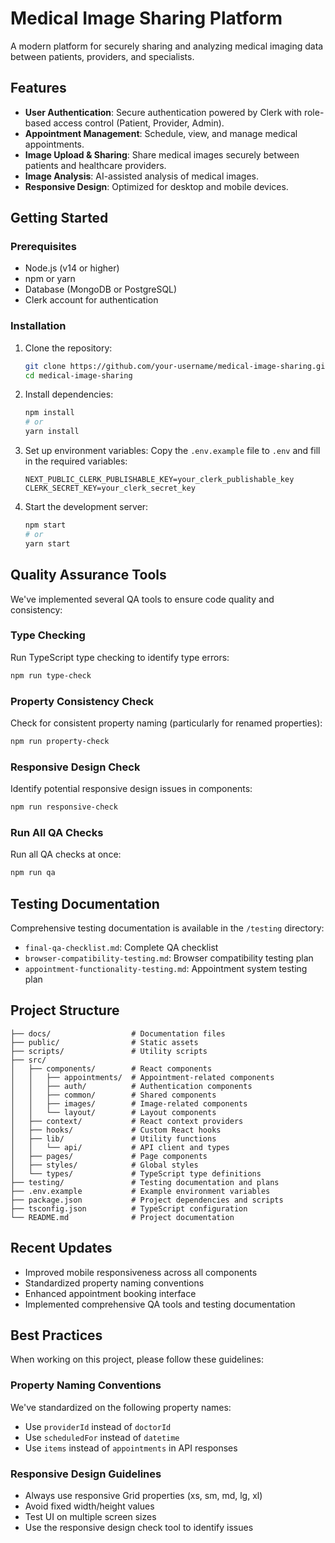 # Medical Image Sharing Platform

A modern platform for securely sharing and analyzing medical imaging data between patients, providers, and specialists.

## Features

- **User Authentication**: Secure authentication powered by Clerk with role-based access control (Patient, Provider, Admin).
- **Appointment Management**: Schedule, view, and manage medical appointments.
- **Image Upload & Sharing**: Share medical images securely between patients and healthcare providers.
- **Image Analysis**: AI-assisted analysis of medical images.
- **Responsive Design**: Optimized for desktop and mobile devices.

## Getting Started

### Prerequisites

- Node.js (v14 or higher)
- npm or yarn
- Database (MongoDB or PostgreSQL)
- Clerk account for authentication

### Installation

1. Clone the repository:
   ```bash
   git clone https://github.com/your-username/medical-image-sharing.git
   cd medical-image-sharing
   ```

2. Install dependencies:
   ```bash
   npm install
   # or
   yarn install
   ```

3. Set up environment variables:
   Copy the `.env.example` file to `.env` and fill in the required variables:
   ```
   NEXT_PUBLIC_CLERK_PUBLISHABLE_KEY=your_clerk_publishable_key
   CLERK_SECRET_KEY=your_clerk_secret_key
   ```

4. Start the development server:
   ```bash
   npm start
   # or
   yarn start
   ```

## Quality Assurance Tools

We've implemented several QA tools to ensure code quality and consistency:

### Type Checking

Run TypeScript type checking to identify type errors:

```bash
npm run type-check
```

### Property Consistency Check

Check for consistent property naming (particularly for renamed properties):

```bash
npm run property-check
```

### Responsive Design Check

Identify potential responsive design issues in components:

```bash
npm run responsive-check
```

### Run All QA Checks

Run all QA checks at once:

```bash
npm run qa
```

## Testing Documentation

Comprehensive testing documentation is available in the `/testing` directory:

- `final-qa-checklist.md`: Complete QA checklist
- `browser-compatibility-testing.md`: Browser compatibility testing plan
- `appointment-functionality-testing.md`: Appointment system testing plan

## Project Structure

```
├── docs/                  # Documentation files
├── public/                # Static assets
├── scripts/               # Utility scripts
├── src/
│   ├── components/        # React components
│   │   ├── appointments/  # Appointment-related components
│   │   ├── auth/          # Authentication components
│   │   ├── common/        # Shared components
│   │   ├── images/        # Image-related components
│   │   └── layout/        # Layout components
│   ├── context/           # React context providers
│   ├── hooks/             # Custom React hooks
│   ├── lib/               # Utility functions
│   │   └── api/           # API client and types
│   ├── pages/             # Page components
│   ├── styles/            # Global styles
│   └── types/             # TypeScript type definitions
├── testing/               # Testing documentation and plans
├── .env.example           # Example environment variables
├── package.json           # Project dependencies and scripts
├── tsconfig.json          # TypeScript configuration
└── README.md              # Project documentation
```

## Recent Updates

- Improved mobile responsiveness across all components
- Standardized property naming conventions
- Enhanced appointment booking interface
- Implemented comprehensive QA tools and testing documentation

## Best Practices

When working on this project, please follow these guidelines:

### Property Naming Conventions

We've standardized on the following property names:
- Use `providerId` instead of `doctorId`
- Use `scheduledFor` instead of `datetime`
- Use `items` instead of `appointments` in API responses

### Responsive Design Guidelines

- Always use responsive Grid properties (xs, sm, md, lg, xl)
- Avoid fixed width/height values
- Test UI on multiple screen sizes
- Use the responsive design check tool to identify issues
